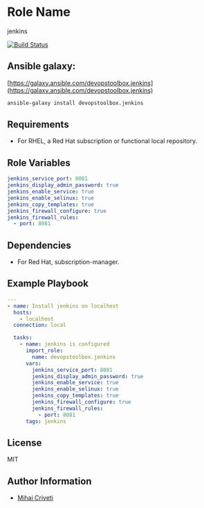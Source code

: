 Role Name
=========

jenkins

[![Build Status](https://travis-ci.org/cmihai-ansible/jenkins.svg?branch=master)](https://travis-ci.org/cmihai-ansible/jenkins)

Ansible galaxy:
---------------

[https://galaxy.ansible.com/devopstoolbox.jenkins](https://galaxy.ansible.com/devopstoolbox.jenkins)

```bash
ansible-galaxy install devopstoolbox.jenkins
```

Requirements
------------

- For RHEL, a Red Hat subscription or functional local repository.

Role Variables
--------------

```yaml
jenkins_service_port: 8081
jenkins_display_admin_password: true
jenkins_enable_service: true
jenkins_enable_selinux: true
jenkins_copy_templates: true
jenkins_firewall_configure: true
jenkins_firewall_rules:
  - port: 8081
```

Dependencies
------------

- For Red Hat, subscription-manager.

Example Playbook
----------------

```yaml
---
- name: Install jenkins on localhost
  hosts:
    - localhost
  connection: local

  tasks:
    - name: jenkins is configured
      import_role:
        name: devopstoolbox.jenkins
      vars:
        jenkins_service_port: 8081
        jenkins_display_admin_password: true
        jenkins_enable_service: true
        jenkins_enable_selinux: true
        jenkins_copy_templates: true
        jenkins_firewall_configure: true
        jenkins_firewall_rules:
          - port: 8081
      tags: jenkins
```

License
-------

MIT

Author Information
------------------

- [Mihai Criveti](https://www.linkedin.com/in/crivetimihai)
